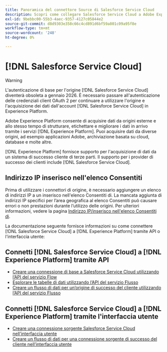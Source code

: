 ```yaml
---
title: Panoramica del connettore Source di Salesforce Service Cloud
description: Scopri come collegare Salesforce Service Cloud a Adobe Experience Platform utilizzando le API o l’interfaccia utente.
exl-id: 9bebbc00-55b3-4aec-9357-4127c05844e2
source-git-commit: d8d9303e358c66c4cd891d6bf59a801c09a95f8e
workflow-type: tm+mt
source-wordcount: '248'
ht-degree: 0%

---
```


# [!DNL Salesforce Service Cloud]

>[!WARNING]
>
>L&#39;autenticazione di base per l&#39;origine [!DNL Salesforce Service Cloud] diventerà obsoleta a gennaio 2026. È necessario passare all&#39;autenticazione delle credenziali client OAuth 2 per continuare a utilizzare l&#39;origine e l&#39;acquisizione dei dati dall&#39;account [!DNL Salesforce Service Cloud] in Experience Platform.

Adobe Experience Platform consente di acquisire dati da origini esterne e allo stesso tempo di strutturare, etichettare e migliorare i dati in arrivo tramite i servizi [!DNL Experience Platform]. Puoi acquisire dati da diverse origini, ad esempio applicazioni Adobe, archiviazione basata su cloud, database e molte altre.

[!DNL Experience Platform] fornisce supporto per l&#39;acquisizione di dati da un sistema di successo cliente di terze parti. Il supporto per i provider di successo dei clienti include [!DNL Salesforce Service Cloud].

## Indirizzo IP inserisco nell&#39;elenco Consentiti

Prima di utilizzare i connettori di origine, è necessario aggiungere un elenco di indirizzi IP a un inserisco nell&#39;elenco Consentiti di. La mancata aggiunta di indirizzi IP specifici per l’area geografica al elenco Consentiti può causare errori o non prestazioni durante l’utilizzo delle origini. Per ulteriori informazioni, vedere la pagina [Indirizzo IP/inserisco nell&#39;elenco Consentiti di](../../ip-address-allow-list.md).

La documentazione seguente fornisce informazioni su come connettere [!DNL Salesforce Service Cloud] a [!DNL Experience Platform] tramite API o l&#39;interfaccia utente:

## Connetti [!DNL Salesforce Service Cloud] a [!DNL Experience Platform] tramite API

- [Creare una connessione di base a Salesforce Service Cloud utilizzando l’API del servizio Flow](../../tutorials/api/create/customer-success/salesforce-service-cloud.md)
- [Esplorare le tabelle di dati utilizzando l’API del servizio Flusso](../../tutorials/api/explore/tabular.md)
- [Creare un flusso di dati per un’origine di successo del cliente utilizzando l’API del servizio Flusso](../../tutorials/api/collect/customer-success.md)

## Connetti [!DNL Salesforce Service Cloud] a [!DNL Experience Platform] tramite l&#39;interfaccia utente

- [Creare una connessione sorgente Salesforce Service Cloud nell’interfaccia utente](../../tutorials/ui/create/customer-success/salesforce-service-cloud.md)
- [Creare un flusso di dati per una connessione sorgente di successo del cliente nell’interfaccia utente](../../tutorials/ui/dataflow/customer-success.md)
